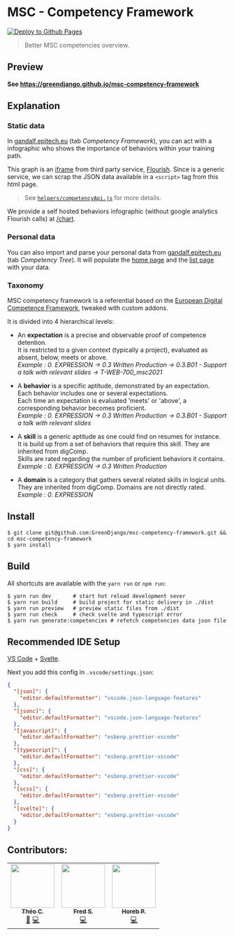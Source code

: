 # MSC - Competency Framework

[![Deploy to Github Pages](https://github.com/GreenDjango/msc-competency-framework/actions/workflows/pages.yml/badge.svg)](https://github.com/GreenDjango/msc-competency-framework/actions/workflows/pages.yml)

> Better MSC competencies overview.

## Preview

**See https://greendjango.github.io/msc-competency-framework**

## Explanation

### Static data

In [gandalf.epitech.eu](https://gandalf.epitech.eu/local/graph/view.php) (tab *Competency Framework*), you can act with a infographic who shows the importance of behaviors within your training path.

This graph is an [iframe](https://developer.mozilla.org/en-US/docs/Web/HTML/Element/iframe) from third party service, [Flourish](https://flourish.studio/visualisations/treemaps/).
Since is a generic service, we can scrap the JSON data available in a `<script>` tag from this html page.

> See [`helpers/competencyApi.js`](helpers/competencyApi.js) for more details.

We provide a self hosted behaviors infographic (without google analytics Flourish calls) at [/chart](https://greendjango.github.io/msc-competency-framework/#/chart).

### Personal data

You can also import and parse your personal data from [gandalf.epitech.eu](https://gandalf.epitech.eu/local/graph/view.php) (tab *Competency Tree*).
It will populate the [home page](https://greendjango.github.io/msc-competency-framework/) and the [list page](https://greendjango.github.io/msc-competency-framework/#/list) with your data.

### Taxonomy

MSC competency framework is a referential based on the [European Digital Competence Framework](https://joint-research-centre.ec.europa.eu/digcomp/digcomp-framework_en),
tweaked with custom addons.

It is divided into 4 hierarchical levels:
- An **expectation** is a precise and observable proof of competence detention.<br/>
It is restricted to a given context (typically a project), evaluated as absent, below, meets or above.<br/>
*Example : 0. EXPRESSION -> 0.3 Written Production -> 0.3.B01 - Support a talk with relevant slides -> T-WEB-700_msc2021*

- A **behavior** is a specific aptitude, demonstrated by an expectation.<br/>
Each behavior includes one or several expectations.<br/>
Each time an expectation is evaluated 'meets' or 'above', a corresponding behavior becomes proficient.<br/>
*Example : 0. EXPRESSION -> 0.3 Written Production -> 0.3.B01 - Support a talk with relevant slides*

- A **skill** is a generic aptitude as one could find on resumes for instance.<br/>
It is build up from a set of behaviors that require this skill. They are inherited from digComp.<br/>
Skills are rated regarding the number of proficient behaviors it contains.<br/>
*Example : 0. EXPRESSION -> 0.3 Written Production*

- A **domain** is a category that gathers several related skills in logical units.<br/>
They are inherited from digComp. Domains are not directly rated.<br/>
*Example : 0. EXPRESSION*

## Install

```shell
$ git clone git@github.com:GreenDjango/msc-competency-framework.git && cd msc-competency-framework
$ yarn install
```

## Build

All shortcuts are available with the `yarn run` or `npm run`:

```shell
$ yarn run dev       # start hot reload development sever
$ yarn run build     # build project for static delivery in ./dist
$ yarn run preview   # preview static files from ./dist
$ yarn run check     # check svelte and typescript error
$ yarn run generate:competencies # refetch competencies data json file
```

## Recommended IDE Setup

[VS Code](https://code.visualstudio.com/) + [Svelte](https://marketplace.visualstudio.com/items?itemName=svelte.svelte-vscode).

Next you add this config in `.vscode/settings.json`:

```json
{
  "[json]": {
    "editor.defaultFormatter": "vscode.json-language-features"
  },
  "[jsonc]": {
    "editor.defaultFormatter": "vscode.json-language-features"
  },
  "[javascript]": {
    "editor.defaultFormatter": "esbenp.prettier-vscode"
  },
  "[typescript]": {
    "editor.defaultFormatter": "esbenp.prettier-vscode"
  },
  "[css]": {
    "editor.defaultFormatter": "esbenp.prettier-vscode"
  },
  "[scss]": {
    "editor.defaultFormatter": "esbenp.prettier-vscode"
  },
  "[svelte]": {
    "editor.defaultFormatter": "esbenp.prettier-vscode"
  }
}
```

## Contributors:

<table>
  <tr>
    <td align="center">
      <a href="https://github.com/GreenDjango"><img src="https://avatars.githubusercontent.com/u/52924057?s=100" width="100px;" alt=""/><br /><sub><b>Théo C.</b></sub></a>
      <br />
      <a href="#" title="Maintainer">🔧</a>
      <a href="#" title="Code">💻</a>
    </td>
    <td align="center">
      <a href="https://github.com/red-gecko27"><img src="https://avatars.githubusercontent.com/u/62312361?s=100" width="100px;" alt=""/><br /><sub><b>Fred S.</b></sub></a>
      <br />
      <a href="#" title="Code">💻</a>
    </td>
    <td align="center">
      <a href="https://github.com/HorebZ"><img src="https://avatars.githubusercontent.com/u/44978959?s=100" width="100px;" alt=""/><br /><sub><b>Horeb P.</b></sub></a>
      <br />
      <a href="#" title="Code">💻</a>
    </td>
  </tr>
</table>

